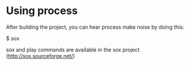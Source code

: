 # Using process

After building the project, you can hear process make noise by doing this:

$ sox <AUDIO FILE> -t f64 -r 48k -c 1 - | process | play -t f64 -r 48k -c 1 -

sox and play commands are available in the sox project (http://sox.sourceforge.net/)